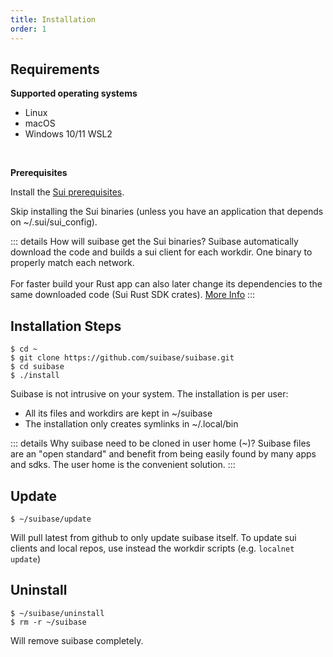 ```yaml
---
title: Installation
order: 1
---
```


## Requirements
**Supported operating systems**
  * Linux
  * macOS
  * Windows 10/11 WSL2
<br>

**Prerequisites**

Install the [Sui prerequisites](https://docs.sui.io/build/install#prerequisites).

Skip installing the Sui binaries (unless you have an application that depends on ~/.sui/sui_config).<br>

::: details How will suibase get the Sui binaries?
Suibase automatically download the code and builds a sui client for each workdir. One binary to properly match each network.<br><br>
For faster build your Rust app can also later change its dependencies to the same downloaded code (Sui Rust SDK crates). [More Info]( ./scripts.md#faster-rust-and-move-build)
:::

## Installation Steps
```shell
$ cd ~
$ git clone https://github.com/suibase/suibase.git
$ cd suibase
$ ./install
```
Suibase is not intrusive on your system. The installation is per user:

   - All its files and workdirs are kept in ~/suibase
   - The installation only creates symlinks in ~/.local/bin

::: details Why suibase need to be cloned in user home (~)?
Suibase files are an "open standard" and benefit from being easily found by many apps and sdks. The user home is the convenient solution.
:::

## Update
```shell
$ ~/suibase/update
```
Will pull latest from github to only update suibase itself.
To update sui clients and local repos, use instead the workdir scripts (e.g. ```localnet update```)
<br>

## Uninstall
```shell
$ ~/suibase/uninstall
$ rm -r ~/suibase
```
Will remove suibase completely.